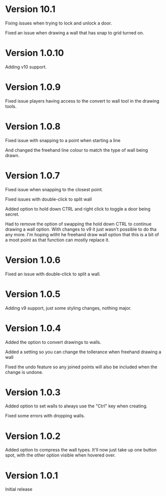 # Version 10.1

Fixing issues when trying to lock and unlock a door.

Fixed an issue when drawing a wall that has snap to grid turned on.

# Version 1.0.10

Adding v10 support.

# Version 1.0.9

Fixed issue players having access to the convert to wall tool in the drawing tools.

# Version 1.0.8

Fixed issue with snapping to a point when starting a line

And changed the freehand line colour to match the type of wall being drawn.

# Version 1.0.7

Fixed issue when snapping to the closest point.

Fixed issues with double-click to split wall

Added option to hold down CTRL and right click to toggle a door being secret.

Had to remove the option of swapping the hold down CTRL to continue drawing a wall option.  With changes to v9 it just wasn't possible to do tha any more.  I'm hoping witht he freehand draw wall option that this is a bit of a moot point as that function can mostly replace it.

# Version 1.0.6

Fixed an issue with double-click to split a wall.

# Version 1.0.5

Adding v9 support, just some styling changes, nothing major.

# Version 1.0.4

Added the option to convert drawings to walls.

Added a setting so you can change the tollerance when freehand drawing a wall

Fixed the undo feature so any joined points will also be included when the change is undone.

# Version 1.0.3

Added option to set walls to always use the "Ctrl" key when creating.

Fixed some errors with dropping walls.

# Version 1.0.2

Added option to compress the wall types.  It'll now just take up one button spot, with the other option visible when hovered over.

# Version 1.0.1
Initial release
